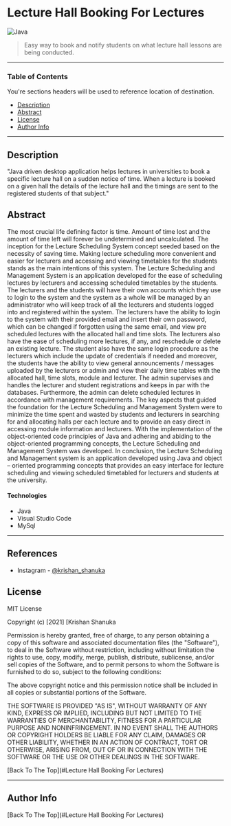 # Lecture Hall Booking For Lectures

<img alt="Java" src="https://img.shields.io/badge/java-%23ED8B00.svg?style=for-the-badge&logo=java&logoColor=white"/>


> Easy way to book and notify students on what lecture hall lessons are being conducted.

---

### Table of Contents
You're sections headers will be used to reference location of destination.

- [Description](#description)
- [Abstract](#abstract)
- [License](#license)
- [Author Info](#author-info)

---

## Description

"Java driven desktop application helps lectures in universities to book a specific lecture hall on a sudden notice of time. When a lecture is booked on 
a given hall the details of the lecture hall and the timings are sent to the registered students of that subject."



## Abstract

The most crucial life defining factor is time. Amount of time lost and the amount of time left will forever be undetermined and uncalculated. The inception for the Lecture Scheduling System concept seeded based on the necessity of saving time. Making lecture scheduling more convenient and easier for lecturers and accessing and viewing timetables for the students stands as the main intentions of this system.
The Lecture Scheduling and Management System is an application developed for the ease of scheduling lectures by lecturers and accessing scheduled timetables by the students. The lecturers and the students will have their own accounts which they use to login to the system and the system as a whole will be managed by an administrator who will keep track of all the lecturers and students logged into and registered within the system. The lecturers have the ability to login to the system with their provided email and insert their own password, which can be changed if forgotten using the same email, and view pre scheduled lectures with the allocated hall and time slots. The lecturers also have the ease of scheduling more lectures, if any, and reschedule or delete an existing lecture. The student also have the same login procedure as the lecturers which include the update of credentials if needed and moreover, the students have the ability to view general announcements / messages uploaded by the lecturers or admin and view their daily time tables with the allocated hall, time slots, module and lecturer. The admin supervises and handles the lecturer and student registrations and keeps in par with the databases. Furthermore, the admin can delete scheduled lectures in accordance with management requirements. 
The key aspects that guided the foundation for the Lecture Scheduling and Management System were to minimize the time spent and wasted by students and lecturers in searching for and allocating halls per each lecture and to provide an easy direct in accessing module information and lecturers. 
With the implementation of the object-oriented code principles of Java and adhering and abiding to the object-oriented programming concepts, the Lecture Scheduling and Management System was developed. 
In conclusion, the Lecture Scheduling and Management system is an application developed using Java and object – oriented programming concepts that provides an easy interface for lecture scheduling and viewing scheduled timetabled for lecturers and students at the university. 





#### Technologies

- Java
- Visual Studio Code
- MySql


---

## References

- Instagram - [@krishan_shanuka](https://instagram.com/krishan_shanuka?utm_medium=copy_link)



## License

MIT License

Copyright (c) [2021] [Krishan Shanuka

Permission is hereby granted, free of charge, to any person obtaining a copy
of this software and associated documentation files (the "Software"), to deal
in the Software without restriction, including without limitation the rights
to use, copy, modify, merge, publish, distribute, sublicense, and/or sell
copies of the Software, and to permit persons to whom the Software is
furnished to do so, subject to the following conditions:

The above copyright notice and this permission notice shall be included in all
copies or substantial portions of the Software.

THE SOFTWARE IS PROVIDED "AS IS", WITHOUT WARRANTY OF ANY KIND, EXPRESS OR
IMPLIED, INCLUDING BUT NOT LIMITED TO THE WARRANTIES OF MERCHANTABILITY,
FITNESS FOR A PARTICULAR PURPOSE AND NONINFRINGEMENT. IN NO EVENT SHALL THE
AUTHORS OR COPYRIGHT HOLDERS BE LIABLE FOR ANY CLAIM, DAMAGES OR OTHER
LIABILITY, WHETHER IN AN ACTION OF CONTRACT, TORT OR OTHERWISE, ARISING FROM,
OUT OF OR IN CONNECTION WITH THE SOFTWARE OR THE USE OR OTHER DEALINGS IN THE
SOFTWARE.

[Back To The Top](#Lecture Hall Booking For Lectures)

---

## Author Info



[Back To The Top](#Lecture Hall Booking For Lectures)



